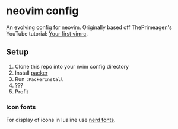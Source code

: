 # neovim config

An evolving config for neovim. Originally based off ThePrimeagen's YouTube tutorial: [Your first vimrc](https://www.youtube.com/watch?v=x2QJYq4IX6M).

## Setup

1. Clone this repo into your nvim config directory
2. Install [packer](https://github.com/wbthomason/packer.nvim)
3. Run `:PackerInstall`
4. ???
5. Profit

### Icon fonts

For display of icons in lualine use [nerd fonts](https://github.com/ryanoasis/nerd-fonts#font-installation).

